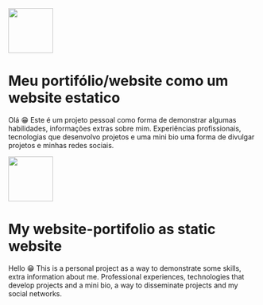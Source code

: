 <img src="https://media.istockphoto.com/vectors/brazil-square-flag-vector-glossy-icon-vector-id996995522?k=6&m=996995522&s=170667a&w=0&h=u6OSTJm9txNeBk5Zm-cPOpaIQHk9ATwoiHLLQkCfxz8=" width="90px"/> 

# Meu portifólio/website como um website estatico   
 Olá 😁 
 Este é um projeto pessoal como forma de demonstrar algumas habilidades, informações extras sobre mim. Experiências profissionais, tecnologias que desenvolvo projetos e uma mini bio uma forma de divulgar projetos e minhas redes sociais.



<img src="https://upload.wikimedia.org/wikipedia/commons/thumb/a/ae/Flag_of_the_United_Kingdom.svg/290px-Flag_of_the_United_Kingdom.svg.png" width="90px"/> 

# My website-portifolio as static website 

Hello 😁 
This is a personal project as a way to demonstrate some skills, extra information about me. Professional experiences, technologies that develop projects and a mini bio, a way to disseminate projects and my social networks.
